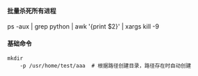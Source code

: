 #### 批量杀死所有进程

ps -aux | grep python | awk '{print $2}' | xargs kill -9



#### 基础命令

```shell
mkdir 
	-p /usr/home/test/aaa  # 根据路径创建目录，路径存在时自动创建
```



